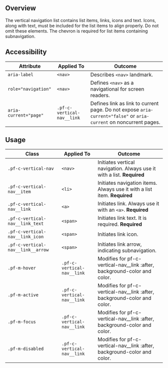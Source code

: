 ## Overview

The vertical navigation list contains list items, links, icons and text. Icons, along with text, must be included for the list items to align properly. Do not omit these elements. The chevron is required for list items containing subnavigation. 

## Accessibility

| Attribute | Applied To | Outcome |
| -- | -- | -- |
| `aria-label` | `<nav>` |  Describes `<nav>` landmark. |
| `role="navigation"` | `<nav>` |  Defines `<nav>` as a navigational for screen readers. |
| `aria-current="page"` | `.pf-c-vertical-nav__link` |  Defines link as link to current page. Do not expose `aria-current="false"` or `aria-current` on noncurrent pages. |


## Usage

| Class | Applied To | Outcome |
| -- | -- | -- |
| `.pf-c-vertical-nav` | `<nav>` |  Initiates vertical navigation. Always use it with a list. **Required** |
| `.pf-c-vertical-nav__item` | `<li>` |  Initiates navigation items. Always use it with a list item. **Required** |
| `.pf-c-vertical-nav__link` | `<a>` |  Initiates link. Always use it with an `<a>`. **Required** |
| `.pf-c-vertical-nav__link_text` | `<span>` |  Initiates link text. It is required. **Required** |
| `.pf-c-vertical-nav__link_icon` | `<span>` |  Initiates link icon. |
| `.pf-c-vertical-nav__link__arrow` | `<span>` |  Initiates link arrow, indicating subnavigation. |
| `.pf-m-hover` | `.pf-c-vertical-nav__link` |  Modifies for pf-c-vertical-nav__link :after, background-color and color. |
| `.pf-m-active` | `.pf-c-vertical-nav__link` |  Modifies for pf-c-vertical-nav__link :after, background-color and color. |
| `.pf-m-focus` | `.pf-c-vertical-nav__link` |  Modifies for pf-c-vertical-nav__link :after, background-color and color. |
| `.pf-m-disabled` | `.pf-c-vertical-nav__link` |  Modifies for pf-c-vertical-nav__link :after, background-color and color. |